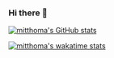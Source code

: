 ### Hi there 👋

[![mitthoma's GitHub stats](https://github-readme-stats.vercel.app/api?username=mitthoma&count_private=true)](https://github.com/anuraghazra/github-readme-stats)

[![mitthoma's wakatime stats](https://github-readme-stats.vercel.app/api/wakatime?username=mitthoma)](https://github.com/anuraghazra/github-readme-stats)



<!--
**mitthoma/mitthoma** is a ✨ _special_ ✨ repository because its `README.md` (this file) appears on your GitHub profile.

Here are some ideas to get you started:

- 🔭 I’m currently working on ...
- 🌱 I’m currently learning ...
- 👯 I’m looking to collaborate on ...
- 🤔 I’m looking for help with ...
- 💬 Ask me about ...
- 📫 How to reach me: ...
- 😄 Pronouns: ...
- ⚡ Fun fact: ...
-->
